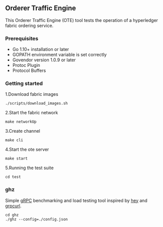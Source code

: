## Orderer Traffic Engine
This Orderer Traffic Engine (OTE) tool tests the operation of a
hyperledger fabric ordering service.

### Prerequisites
- Go 1.10+ installation or later
- GOPATH environment variable is set correctly
- Govendor version 1.0.9 or later
- Protoc Plugin
- Protocol Buffers

### Getting started
1.Download fabric images
```
./scripts/download_images.sh
```
2.Start the fabric network
```
make networkUp
```
3.Create channel
```
make cli
```
4.Start the ote server
```
make start
```
5.Running the test suite
```
cd test
```

### ghz 
Simple [gRPC](http://grpc.io/) benchmarking and load testing tool inspired by [hey](https://github.com/rakyll/hey/) and [grpcurl](https://github.com/fullstorydev/grpcurl).

```
cd ghz
./ghz --config=./config.json 
```
